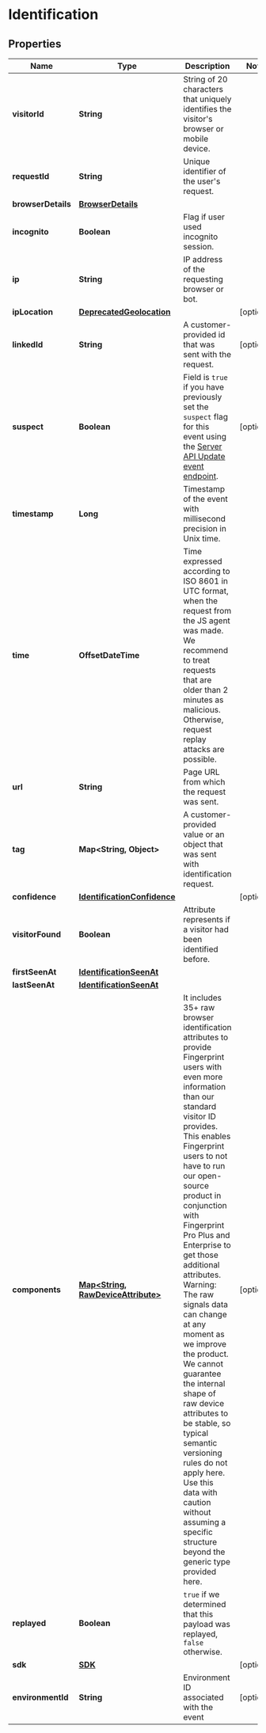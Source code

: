 

# Identification


## Properties

| Name | Type | Description | Notes |
|------------ | ------------- | ------------- | -------------|
|**visitorId** | **String** | String of 20 characters that uniquely identifies the visitor's browser or mobile device. |  |
|**requestId** | **String** | Unique identifier of the user's request. |  |
|**browserDetails** | [**BrowserDetails**](BrowserDetails.md) |  |  |
|**incognito** | **Boolean** | Flag if user used incognito session. |  |
|**ip** | **String** | IP address of the requesting browser or bot. |  |
|**ipLocation** | [**DeprecatedGeolocation**](DeprecatedGeolocation.md) |  |  [optional] |
|**linkedId** | **String** | A customer-provided id that was sent with the request. |  [optional] |
|**suspect** | **Boolean** | Field is `true` if you have previously set the `suspect` flag for this event using the [Server API Update event endpoint](https://dev.fingerprint.com/reference/updateevent). |  [optional] |
|**timestamp** | **Long** | Timestamp of the event with millisecond precision in Unix time. |  |
|**time** | **OffsetDateTime** | Time expressed according to ISO 8601 in UTC format, when the request from the JS agent was made. We recommend to treat requests that are older than 2 minutes as malicious. Otherwise, request replay attacks are possible. |  |
|**url** | **String** | Page URL from which the request was sent. |  |
|**tag** | **Map&lt;String, Object&gt;** | A customer-provided value or an object that was sent with identification request. |  |
|**confidence** | [**IdentificationConfidence**](IdentificationConfidence.md) |  |  [optional] |
|**visitorFound** | **Boolean** | Attribute represents if a visitor had been identified before. |  |
|**firstSeenAt** | [**IdentificationSeenAt**](IdentificationSeenAt.md) |  |  |
|**lastSeenAt** | [**IdentificationSeenAt**](IdentificationSeenAt.md) |  |  |
|**components** | [**Map&lt;String, RawDeviceAttribute&gt;**](RawDeviceAttribute.md) | It includes 35+ raw browser identification attributes to provide Fingerprint users with even more information than our standard visitor ID provides. This enables Fingerprint users to not have to run our open-source product in conjunction with Fingerprint Pro Plus and Enterprise to get those additional attributes. Warning: The raw signals data can change at any moment as we improve the product. We cannot guarantee the internal shape of raw device attributes to be stable, so typical semantic versioning rules do not apply here. Use this data with caution without assuming a specific structure beyond the generic type provided here.  |  [optional] |
|**replayed** | **Boolean** | `true` if we determined that this payload was replayed, `false` otherwise.  |  |
|**sdk** | [**SDK**](SDK.md) |  |  [optional] |
|**environmentId** | **String** | Environment ID associated with the event |  [optional] |



